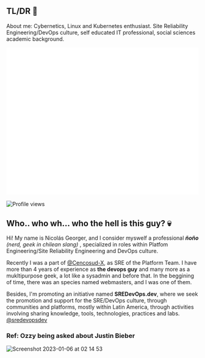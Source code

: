 ## TL/DR 💨
About me: Cybernetics, Linux and Kubernetes enthusiast. Site Reliability Engineering/DevOps culture, self educated IT professional, social sciences academic background.

![Metrics](/github-metrics.svg) 

![Profile views](https://gpvc.arturio.dev/ngeorger)


## Who.. who wh... who the hell is this guy? 💀 

Hi! My name is Nicolás Georger, and I consider myswelf a professional _**ñoño** (nerd, geek in chilean slang)_ , specialized in roles within Platfom Engineering/Site Reliability Engineering and DevOps culture.

Recently I was a part of [@Cencosud-X](https://github.com/Cencosud-X), as SRE of the Platform Team. I have more than 4 years of experience as **the devops guy**  and many more as a mukltipurpose geek, a lot like a sysadmin and before that. In the beggining of time, there was an species named webmasters, and I was one of them.

Besides, I'm promoting an initiative named **SREDevOps.dev**, where we seek the promotion and support for the SRE/DevOps culture, through communities and platforms,  mostly within Latin America, through activities involving sharing knowledge, tools, technologies, practices and labs. [@sredevopsdev](https://github.com/sredevopsdev)

### Ref: Ozzy being asked about Justin Bieber 

<img width="200" alt="Screenshot 2023-01-06 at 02 14 53" src="https://user-images.githubusercontent.com/34670018/210952307-eea4029f-938f-4c49-a8c7-e6279b4c2c32.png">

